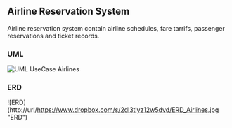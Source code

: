 ## Airline Reservation System

Airline reservation system contain airline schedules, fare tarrifs, passenger reservations and ticket records.

### UML 

![UML UseCase Airlines](http://url/www.dropbox.com/s/vpzkuiwj3eqyi8k/UML-UseCase_Airlines.jpg?dl=1 "UML_UseCase")

### ERD

![ERD] (http://url/https://www.dropbox.com/s/2dl3tiyz12w5dvd/ERD_Airlines.jpg "ERD")

